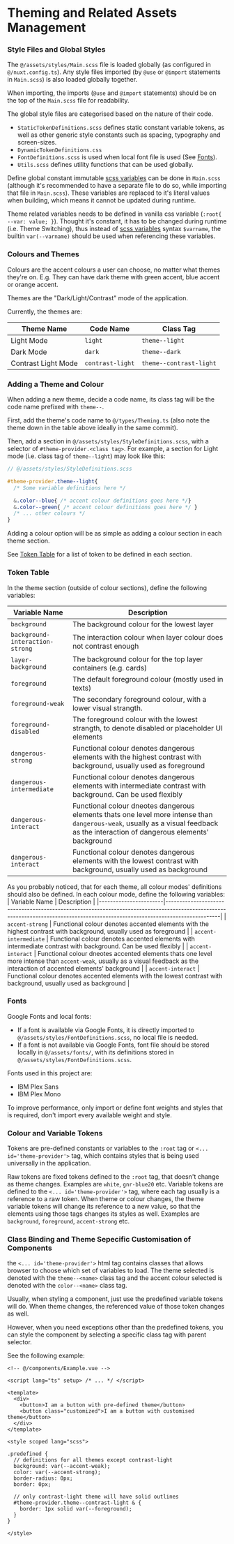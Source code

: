Theming and Related Assets Management
==

### Style Files and Global Styles

The `@/assets/styles/Main.scss` file is loaded globally (as configured in `@/nuxt.config.ts`).
Any style files imported (by `@use` or `@import` statements in `Main.scss`) is also loaded globally together.

When importing, the imports (`@use` and `@import` statements) should be on the top of the `Main.scss` file for readability.

The global style files are categorised based on the nature of their code.

* `StaticTokenDefinitions.scss` defines static constant variable tokens, as well as other generic style constants such as spacing, typography and screen-sizes.
* `DynamicTokenDefinitions.css` 
* `FontDefinitions.scss` is used when local font file is used (See [Fonts](#fonts)).
* `Utils.scss` defines utility functions that can be used globally.

Define global constant immutable [scss variables](https://sass-lang.com/documentation/variables/) can be done in `Main.scss` (although it's recommended to have a separate file to do so, while importing that file in `Main.scss`). These variables are replaced to it's literal values when building, which means it cannot be updated during runtime.

Theme related variables needs to be defined in vanilla css variable (`:root{ --var: value; }`). Thought it's constant, it has to be changed during runtime (i.e. Theme Switching), thus instead of [scss variables](https://sass-lang.com/documentation/variables/) syntax `$varname`, the builtin `var(--varname)` should be used when referencing these variables.

### Colours and Themes

Colours are the accent colours a user can choose, no matter what themes they're on. E.g. They can have dark theme with green accent, blue accent or orange accent.

Themes are the "Dark/Light/Contrast" mode of the application.

Currently, the themes are:

| Theme Name          | Code Name        | Class Tag               |
| ------------------- | ---------------- | ----------------------- |
| Light Mode          | `light`          | `theme--light`          |
| Dark Mode           | `dark`           | `theme--dark`           |
| Contrast Light Mode | `contrast-light` | `theme--contrast-light` |

### Adding a Theme and Colour

When adding a new theme, decide a code name, its class tag will be the code name prefixed with `theme--`.

First, add the theme's code name to `@/types/Theming.ts` (also note the theme down in the table above ideally in the same commit).

Then, add a section in `@/assets/styles/StyleDefinitions.scss`, with a selector of `#theme-provider.<class tag>`. For example, a section for Light mode (i.e. class tag of `theme--light`) may look like this:

```scss
// @/assets/styles/StyleDefinitions.scss

#theme-provider.theme--light{
  /* Some variable definitions here */

  &.color--blue{ /* accent colour definitions goes here */}
  &.color--green{ /* accent colour definitions goes here */ }
  /* ... other colours */
}
```

Adding a colour option will be as simple as adding a colour section in each theme section.

See [Token Table](#token-table) for a list of token to be defined in each section.

### Token Table

In the theme section (outside of colour sections), define the following variables:

| Variable Name                   | Description                                                                                                                                                                        |
|---------------------------------|------------------------------------------------------------------------------------------------------------------------------------------------------------------------------------|
| `background`                    | The background colour for the lowest layer                                                                                                                                         |
| `background-interaction-strong` | The interaction colour when layer colour does not contrast enough                                                                                                                  |
| `layer-background`              | The background colour for the top layer containers (e.g. cards)                                                                                                                    |
| `foreground`                    | The default foreground colour (mostly used in texts)                                                                                                                               |
| `foreground-weak`               | The secondary foreground colour, with a lower visual strangth.                                                                                                                     |
| `foreground-disabled`           | The foreground colour with the lowest strangth, to denote disabled or placeholder UI elements                                                                                      |
| `dangerous-strong`              | Functional colour denotes dangerous elements with the highest contrast with background, usually used as foreground                                                                 |
| `dangerous-intermediate`        | Functional colour denotes dangerous elements with intermediate contrast with background. Can be used flexibly                                                                      |
| `dangerous-interact`            | Functional colour dneotes dangerous elements thats one level more intense than `dangerous-weak`, usually as a visual feedback as the interaction of dangerous elements' background |
| `dangerous-interact`            | Functional colour denotes dangerous elements with the lowest contrast with background, usually used as background                                                                  |

As you probably noticed, that for each theme, all colour modes' definitions should also be defined.
In each colour mode, define the following variables: 
| Variable Name         | Description                                                                                                                                                                   |
|-----------------------|-------------------------------------------------------------------------------------------------------------------------------------------------------------------------------|
| `accent-strong`       | Functional colour denotes accented elements with the highest contrast with background, usually used as foreground                                                             |
| `accent-intermediate` | Functional colour denotes accented elements with intermediate contrast with background. Can be used flexibly                                                                  |
| `accent-interact`     | Functional colour dneotes accented elements thats one level more intense than `accent-weak`, usually as a visual feedback as the interaction of accented elements' background |
| `accent-interact`     | Functional colour denotes accented elements with the lowest contrast with background, usually used as background                                                              |

### Fonts

Google Fonts and local fonts:

* If a font is available via Google Fonts, it is directly imported to `@/assets/styles/FontDefinitions.scss`, no local file is needed.
* If a font is not available via Google Fonts, font file should be stored locally in `@/assets/fonts/`, with its definitions stored in `@/assets/styles/FontDefinitions.scss`.

Fonts used in this project are:

* IBM Plex Sans
* IBM Plex Mono

To improve performance, only import or define font weights and styles that is required, don't import every available weight and style.

### Colour and Variable Tokens

Tokens are pre-defined constants or variables to the `:root` tag or `<... id='theme-provider'>` tag, which contains styles that is being used universally in the application.

Raw tokens are fixed tokens defined to the `:root` tag, that doesn't change as theme changes. Examples are `white`, `gnr-blue20` etc.
Variable tokens are defined to the `<... id='theme-provider'>` tag, where each tag usually is a reference to a raw token. When theme or colour changes, the theme variable tokens will change its reference to a new value, so that the elements using those tags changes its styles as well. Examples are `background`, `foreground`, `accent-strong` etc.

### Class Binding and Theme Sepecific Customisation of Components

the `<... id='theme-provider'>` html tag contains classes that allows browser to choose which set of variables to load.
The theme selected is denoted with the `theme--<name>` class tag and the accent colour selected is denoted with the `color--<name>` class tag.

Usually, when styling a component, just use the predefined variable tokens will do. When theme changes, the referenced value of those token changes as well.

However, when you need exceptions other than the predefined tokens, you can style the component by selecting a specific class tag with parent selector.

See the following example:

```vue
<!-- @/components/Example.vue -->

<script lang="ts" setup> /* ... */ </script>

<template>
  <div>
    <button>I am a button with pre-defined theme</button>
    <button class="customized">I am a button with customised theme</button>
  </div>
</template>

<style scoped lang="scss">

.predefined {
  // definitions for all themes except contrast-light
  background: var(--accent-weak);
  color: var(--accent-strong);
  border-radius: 0px;
  border: 0px;

  // only contrast-light theme will have solid outlines
  #theme-provider.theme--contrast-light & {
    border: 1px solid var(--foreground);
  }
}

</style>
```
